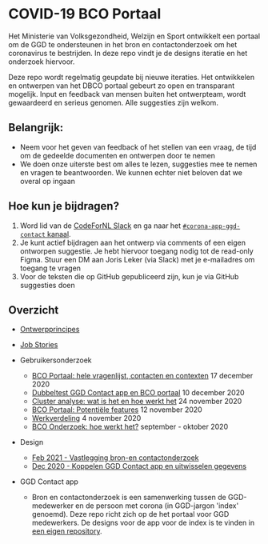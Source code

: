 # COVID-19 BCO Portaal

Het Ministerie van Volksgezondheid, Welzijn en Sport ontwikkelt een portaal om de GGD te ondersteunen in het bron en contactonderzoek om het coronavirus te bestrijden. In deze repo vindt je de designs iteratie en het onderzoek hiervoor. 

Deze repo wordt regelmatig geupdate bij nieuwe iteraties. Het ontwikkelen en ontwerpen van het DBCO portaal gebeurt zo open en transparant mogelijk. Input en feedback van mensen buiten het ontwerpteam, wordt gewaardeerd en serieus genomen. Alle suggesties zijn welkom.

## Belangrijk:
* Neem voor het geven van feedback of het stellen van een vraag, de tijd om de gedeelde documenten en ontwerpen door te nemen
* We doen onze uiterste best om alles te lezen, suggesties mee te nemen en vragen te beantwoorden. We kunnen echter niet beloven dat we overal op ingaan

## Hoe kun je bijdragen?

1. Word lid van de [CodeForNL Slack](https://doemee.codefor.nl/) en ga naar het [`#corona-app-ggd-contact` kanaal](https://codefornl.slack.com/archives/C01C25PP95L). 
2. Je kunt actief bijdragen aan het ontwerp via comments of een eigen ontworpen suggestie. Je hebt hiervoor toegang nodig tot de read-only Figma. Stuur een DM aan Joris Leker (via Slack) met je e-mailadres om toegang te vragen
3. Voor de teksten die op GitHub gepubliceerd zijn, kun je via GitHub suggesties doen

## Overzicht
* [Ontwerpprincipes](design-principles)
* [Job Stories](job-stories.md)

* Gebruikersonderzoek
  * [BCO Portaal: hele vragenlijst, contacten en contexten](https://corona.sticktailapp.com/study-share/NJUKfeXep212/bco-portal-gehele-vragenlijst-en-contacten-contexten-475/) 17 december 2020 
  * [Dubbeltest GGD Contact app en BCO portaal](https://corona.sticktailapp.com/study-share/OUfCTafrygA2/dubbeltest-ggdhn-app-en-portaal-374/) 10 december 2020
  * [Cluster analyse: wat is het en hoe werkt het](https://corona.sticktailapp.com/study-share/pNLYKdCv8tHl/clusters-analyseren-wat-is-het-en-hoe-werkt-het-523/) 24 november 2020
  * [BCO Portaal: Potentiële features](https://corona.sticktailapp.com/study-share/cqmd7lMgsQ2h/bco-portal-future-features-702/) 12 november 2020
  * [Werkverdeling](https://corona.sticktailapp.com/study-share/p48emdKhGZFY/werkverdeling-van-corona-cases-bij-ggd-en-703/) 4 november 2020
  * [BCO Onderzoek: hoe werkt het?](https://corona.sticktailapp.com/study-share/CYT0s3wossBS/bco-onderzoek-hoe-werkt-het-655/) september - oktober 2020
  
* Design
  * [Feb 2021 - Vastlegging bron-en contactonderzoek](https://www.figma.com/file/nCnjFaqPwSiDApGynoE9A6/Untitled?node-id=0%3A1)
  * [Dec 2020 - Koppelen GGD Contact app en uitwisselen gegevens](https://www.figma.com/file/nCnjFaqPwSiDApGynoE9A6/Untitled?node-id=0%3A1)

* GGD Contact app
  * Bron en contactonderzoek is een samenwerking tussen de GGD-medewerker en de persoon met corona (in GGD-jargon 'index' genoemd). Deze repo richt zich op de het portaal voor GGD medewerkers. De designs voor de app voor de index is te vinden in [een eigen repository](https://github.com/minvws/nl-covid19-dbco-app-design). 
